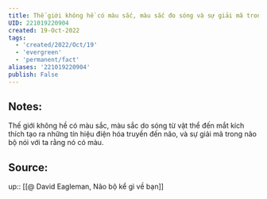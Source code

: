 ```yaml
---
title: Thế giới không hề có màu sắc, màu sắc đo sóng và sự giải mã trong não bộ
UID: 221019220904
created: 19-Oct-2022
tags:
  - 'created/2022/Oct/19'
  - 'evergreen'
  - 'permanent/fact'
aliases: '221019220904'
publish: False
---
```

## Notes:
Thế giới không hề có màu sắc, màu sắc do sóng từ vật thể đến mắt kích thích tạo ra những tín hiệu điện hóa truyền đến não, và sự giải mã trong não bộ nói với ta rằng nó có màu.

## Source:
up:: [[@ David Eagleman, Não bộ kể gì về bạn]]
